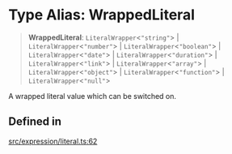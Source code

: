 # Type Alias: WrappedLiteral

> **WrappedLiteral**: `LiteralWrapper`\<`"string"`\> \| `LiteralWrapper`\<`"number"`\> \| `LiteralWrapper`\<`"boolean"`\> \| `LiteralWrapper`\<`"date"`\> \| `LiteralWrapper`\<`"duration"`\> \| `LiteralWrapper`\<`"link"`\> \| `LiteralWrapper`\<`"array"`\> \| `LiteralWrapper`\<`"object"`\> \| `LiteralWrapper`\<`"function"`\> \| `LiteralWrapper`\<`"null"`\>

A wrapped literal value which can be switched on.

## Defined in

[src/expression/literal.ts:62](https://github.com/blacksmithgu/datacore/blob/68b5529e5bdbcee81e7112d11ecb8c7d40cbb0f2/src/expression/literal.ts#L62)
